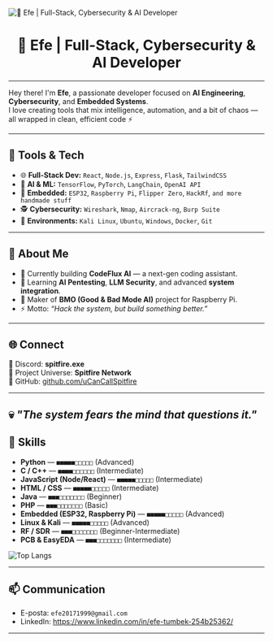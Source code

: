 ![👾 Efe | Full-Stack, Cybersecurity & AI Developer](https://images-wixmp-ed30a86b8c4ca887773594c2.wixmp.com/f/c83c004e-1370-4756-88e5-4071de797088/dgdq8br-09cc7ad6-a021-47a5-b0e0-917b12b0f7a7.gif?token=eyJ0eXAiOiJKV1QiLCJhbGciOiJIUzI1NiJ9.eyJzdWIiOiJ1cm46YXBwOjdlMGQxODg5ODIyNjQzNzNhNWYwZDQxNWVhMGQyNmUwIiwiaXNzIjoidXJuOmFwcDo3ZTBkMTg4OTgyMjY0MzczYTVmMGQ0MTVlYTBkMjZlMCIsIm9iaiI6W1t7InBhdGgiOiJcL2ZcL2M4M2MwMDRlLTEzNzAtNDc1Ni04OGU1LTQwNzFkZTc5NzA4OFwvZGdkcThici0wOWNjN2FkNi1hMDIxLTQ3YTUtYjBlMC05MTdiMTJiMGY3YTcuZ2lmIn1dXSwiYXVkIjpbInVybjpzZXJ2aWNlOmZpbGUuZG93bmxvYWQiXX0.tqRMtE-b2QiI2nnefNxSDMJvZCcYqFmq2ccg_Xfzqb8)

<div id="toc">
  <ul align="center" style="list-style: none">
    <summary>
      <h1>
        👾 Efe | Full-Stack, Cybersecurity & AI Developer
      </h1>
    </summary>
  </ul>
</div>

---
Hey there! I'm **Efe**, a passionate developer focused on **AI Engineering**, **Cybersecurity**, and **Embedded Systems**.  
I love creating tools that mix intelligence, automation, and a bit of chaos — all wrapped in clean, efficient code ⚡  

---



## 🧰 Tools & Tech
- 🌐 **Full-Stack Dev:** `React`, `Node.js`, `Express`, `Flask`, `TailwindCSS`
- 🧠 **AI & ML:** `TensorFlow`, `PyTorch`, `LangChain`, `OpenAI API`
- 🧱 **Embedded:** `ESP32`, `Raspberry Pi`, `Flipper Zero`, `HackRf`, `and more handmade stuff`
- 🕵️ **Cybersecurity:** `Wireshark`, `Nmap`, `Aircrack-ng`, `Burp Suite`
- 🐧 **Environments:** `Kali Linux`, `Ubuntu`, `Windows`, `Docker`, `Git`

---


## 🧬 About Me
- 🔭 Currently building **CodeFlux AI** — a next-gen coding assistant.  
- 🌱 Learning **AI Pentesting**, **LLM Security**, and advanced **system integration**.  
- 🧩 Maker of **BMO (Good & Bad Mode AI)** project for Raspberry Pi.  
- ⚡ Motto: *“Hack the system, but build something better.”*  

---

## 🌐 Connect
💬 Discord: **spitfire.exe**  
🧠 Project Universe: **Spitfire Network**  
🚀 GitHub: [github.com/uCanCallSpitfire](https://github.com/uCanCallSpitfire)

---

💀 *"The system fears the mind that questions it."*
---

## 🧰 Skills

* **Python** — `■■■■■□□□□□` (Advanced)  
* **C / C++** — `■■■■□□□□□□` (Intermediate)  
* **JavaScript (Node/React)** — `■■■■■□□□□□` (Intermediate)  
* **HTML / CSS** — `■■■■■□□□□□` (Intermediate)  
* **Java** — `■■■□□□□□□□` (Beginner)  
* **PHP** — `■■■□□□□□□□` (Basic)  
* **Embedded (ESP32, Raspberry Pi)** — `■■■■■□□□□□` (Advanced)  
* **Linux & Kali** — `■■■■■□□□□□` (Advanced)  
* **RF / SDR** — `■■■□□□□□□□` (Beginner-Intermediate)  
* **PCB & EasyEDA** — `■■■□□□□□□□` (Intermediate)

![Top Langs](https://github-readme-stats.vercel.app/api/top-langs/?username=uCanCallSpitfire\&hide=TeX\&layout=compact)</br>

---

## 📫 Communication

* E-posta: `efe20171999@gmail.com`
* LinkedIn: https://www.linkedin.com/in/efe-tumbek-254b25362/

---


